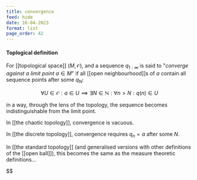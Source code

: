 ```yaml
---
title: convergence
feed: hide
date: 16-04-2023
format: list
page_order: 42
---
```



#### Toplogical definition

For [[topological space]] $(M, \mathcal O)$, and a sequence $q_{1:\infty}$ is said to "*converge against a limit point* $a\in M$" if all [[open neighbourhood]]s of $a$ contain all sequence points after some $q_N$: 

$$
\forall U\in\mathcal O: a\in U \implies \exists N\in\mathbb N: \forall n > N: q(n)\in U
$$


in a way, through the lens of the topology, the sequence becomes indistinguishable from the limit point.

In [[the chaotic topology]], convergence is vacuous.

In [[the discrete topology]], convergence requires $q_n = a$ after some $N$.

In [[the standard topology]] (and generalised versions with other definitions of the [[open ball]]), this becomes the same as the measure theoretic definitions...


$$